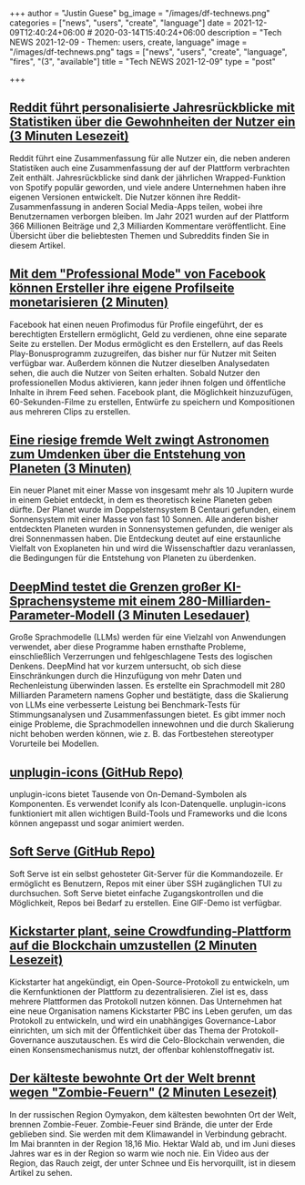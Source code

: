 +++
author = "Justin Guese"
bg_image = "/images/df-technews.png"
categories = ["news", "users", "create", "language"]
date = 2021-12-09T12:40:24+06:00 # 2020-03-14T15:40:24+06:00
description = "Tech NEWS 2021-12-09 - Themen: users, create, language"
image = "/images/df-technews.png"
tags = ["news", "users", "create", "language", "fires", "(3", "available"]
title = "Tech NEWS 2021-12-09"
type = "post"

+++

## [Reddit führt personalisierte Jahresrückblicke mit Statistiken über die Gewohnheiten der Nutzer ein (3 Minuten Lesezeit)](https://techcrunch.com/2021/12/08/reddit-rolls-out-personalized-end-of-year-recaps-with-stats-about-users-habits/)

 Reddit führt eine Zusammenfassung für alle Nutzer ein, die neben anderen Statistiken auch eine Zusammenfassung der auf der Plattform verbrachten Zeit enthält. Jahresrückblicke sind dank der jährlichen Wrapped-Funktion von Spotify populär geworden, und viele andere Unternehmen haben ihre eigenen Versionen entwickelt. Die Nutzer können ihre Reddit-Zusammenfassung in anderen Social Media-Apps teilen, wobei ihre Benutzernamen verborgen bleiben. Im Jahr 2021 wurden auf der Plattform 366 Millionen Beiträge und 2,3 Milliarden Kommentare veröffentlicht. Eine Übersicht über die beliebtesten Themen und Subreddits finden Sie in diesem Artikel.

## [Mit dem "Professional Mode" von Facebook können Ersteller ihre eigene Profilseite monetarisieren (2 Minuten)](https://www.engadget.com/facebook-introduces-a-new-professional-mode-for-creators-140006876.html)

 Facebook hat einen neuen Profimodus für Profile eingeführt, der es berechtigten Erstellern ermöglicht, Geld zu verdienen, ohne eine separate Seite zu erstellen. Der Modus ermöglicht es den Erstellern, auf das Reels Play-Bonusprogramm zuzugreifen, das bisher nur für Nutzer mit Seiten verfügbar war. Außerdem können die Nutzer dieselben Analysedaten sehen, die auch die Nutzer von Seiten erhalten. Sobald Nutzer den professionellen Modus aktivieren, kann jeder ihnen folgen und öffentliche Inhalte in ihrem Feed sehen. Facebook plant, die Möglichkeit hinzuzufügen, 60-Sekunden-Filme zu erstellen, Entwürfe zu speichern und Kompositionen aus mehreren Clips zu erstellen.

## [Eine riesige fremde Welt zwingt Astronomen zum Umdenken über die Entstehung von Planeten (3 Minuten)](https://interestingengineering.com/a-huge-alien-world-is-forcing-astronomers-to-rethink-how-planets-form)

 Ein neuer Planet mit einer Masse von insgesamt mehr als 10 Jupitern wurde in einem Gebiet entdeckt, in dem es theoretisch keine Planeten geben dürfte. Der Planet wurde im Doppelsternsystem B Centauri gefunden, einem Sonnensystem mit einer Masse von fast 10 Sonnen. Alle anderen bisher entdeckten Planeten wurden in Sonnensystemen gefunden, die weniger als drei Sonnenmassen haben. Die Entdeckung deutet auf eine erstaunliche Vielfalt von Exoplaneten hin und wird die Wissenschaftler dazu veranlassen, die Bedingungen für die Entstehung von Planeten zu überdenken.

## [DeepMind testet die Grenzen großer KI-Sprachensysteme mit einem 280-Milliarden-Parameter-Modell (3 Minuten Lesedauer)](https://www.theverge.com/2021/12/8/22822199/large-language-models-ai-deepmind-scaling-gopher)

 Große Sprachmodelle (LLMs) werden für eine Vielzahl von Anwendungen verwendet, aber diese Programme haben ernsthafte Probleme, einschließlich Verzerrungen und fehlgeschlagene Tests des logischen Denkens. DeepMind hat vor kurzem untersucht, ob sich diese Einschränkungen durch die Hinzufügung von mehr Daten und Rechenleistung überwinden lassen. Es erstellte ein Sprachmodell mit 280 Milliarden Parametern namens Gopher und bestätigte, dass die Skalierung von LLMs eine verbesserte Leistung bei Benchmark-Tests für Stimmungsanalysen und Zusammenfassungen bietet. Es gibt immer noch einige Probleme, die Sprachmodellen innewohnen und die durch Skalierung nicht behoben werden können, wie z. B. das Fortbestehen stereotyper Vorurteile bei Modellen.

## [unplugin-icons (GitHub Repo)](https://github.com/antfu/unplugin-icons?ref=reactjsexample.com)

 unplugin-icons bietet Tausende von On-Demand-Symbolen als Komponenten. Es verwendet Iconify als Icon-Datenquelle. unplugin-icons funktioniert mit allen wichtigen Build-Tools und Frameworks und die Icons können angepasst und sogar animiert werden.

## [Soft Serve (GitHub Repo)](https://github.com/charmbracelet/soft-serve)

 Soft Serve ist ein selbst gehosteter Git-Server für die Kommandozeile. Er ermöglicht es Benutzern, Repos mit einer über SSH zugänglichen TUI zu durchsuchen. Soft Serve bietet einfache Zugangskontrollen und die Möglichkeit, Repos bei Bedarf zu erstellen. Eine GIF-Demo ist verfügbar.

## [Kickstarter plant, seine Crowdfunding-Plattform auf die Blockchain umzustellen (2 Minuten Lesezeit)](https://techcrunch.com/2021/12/08/kickstarter-plans-to-move-its-crowdfunding-platform-to-the-blockchain/)

 Kickstarter hat angekündigt, ein Open-Source-Protokoll zu entwickeln, um die Kernfunktionen der Plattform zu dezentralisieren. Ziel ist es, dass mehrere Plattformen das Protokoll nutzen können. Das Unternehmen hat eine neue Organisation namens Kickstarter PBC ins Leben gerufen, um das Protokoll zu entwickeln, und wird ein unabhängiges Governance-Labor einrichten, um sich mit der Öffentlichkeit über das Thema der Protokoll-Governance auszutauschen. Es wird die Celo-Blockchain verwenden, die einen Konsensmechanismus nutzt, der offenbar kohlenstoffnegativ ist.

## [Der kälteste bewohnte Ort der Welt brennt wegen "Zombie-Feuern" (2 Minuten Lesezeit)](https://www.vice.com/en/article/n7nz7d/the-worlds-coldest-inhabited-place-is-burning-because-of-zombie-fires)

 In der russischen Region Oymyakon, dem kältesten bewohnten Ort der Welt, brennen Zombie-Feuer. Zombie-Feuer sind Brände, die unter der Erde geblieben sind. Sie werden mit dem Klimawandel in Verbindung gebracht. Im Mai brannten in der Region 18,16 Mio. Hektar Wald ab, und im Juni dieses Jahres war es in der Region so warm wie noch nie. Ein Video aus der Region, das Rauch zeigt, der unter Schnee und Eis hervorquillt, ist in diesem Artikel zu sehen.

